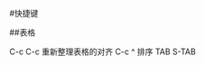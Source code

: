 <!---title:emacs org-mode使用说明-->
<!---keywords:教程-->
<!---date:2013.09.23; modification:2013.09.26-->


#快捷键

##表格

C-c C-c     重新整理表格的对齐
C-c ^       排序
TAB
S-TAB




<!-- vim:set tw=0:-->
